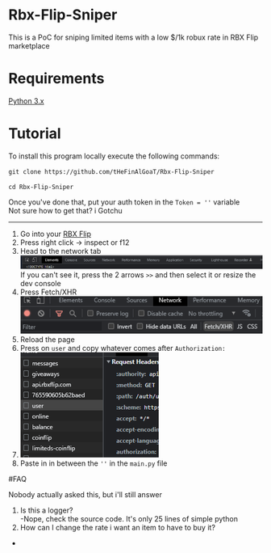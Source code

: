# Rbx-Flip-Sniper
This is a PoC for sniping limited items with a low $/1k robux rate in RBX Flip marketplace
# Requirements
[Python 3.x](https://www.python.org/downloads/release/python-3110/)
# Tutorial
To install this program locally execute the following commands: <br/>
```
git clone https://github.com/tHeFinAlGoaT/Rbx-Flip-Sniper
```
```
cd Rbx-Flip-Sniper
```
Once you've done that, put your auth token in the ```Token = ''``` variable <br/>
Not sure how to get that? i Gotchu <br/> 
<hr>


1. Go into your [RBX Flip](https://www.rbxflip.com/) <br/>
2. Press right click -> inspect or f12 <br/>
3. Head to the network tab <br/>
![here](Sniper_Imgs/network.png) <br/>
If you can't see it, press the 2 arrows ```>>``` and then select it or resize the dev console <br/>
4. Press Fetch/XHR <br/>
![here](Sniper_Imgs/fetch_xhr.png) <br/>
5. Reload the page
6. Press on ```user``` and copy whatever comes after ```Authorization: ``` <br/>
7. ![here](Sniper_Imgs/auth.png) <br/>
8. Paste in in between the ```''``` in the ```main.py``` file <br/>

#FAQ

Nobody actually asked this, but i'll still answer <br/>
1. Is this a logger? <br/>
-Nope, check the source code. It's only 25 lines of simple python <br/>
2. How can I change the rate i want an item to have to buy it? <br/>
-



